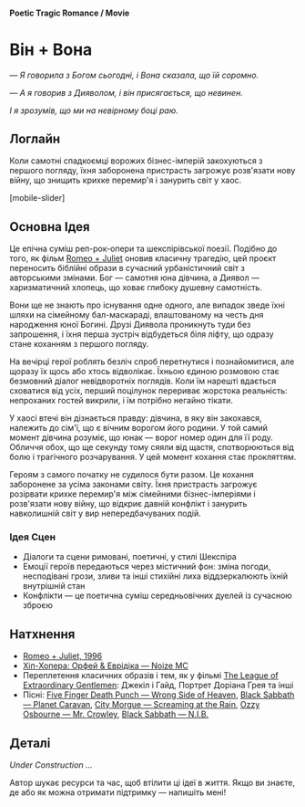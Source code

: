 #### Poetic Tragic Romance / Movie

# Він + Вона

*— Я говорила з Богом сьогодні, і Вона сказала, що їй соромно.*

*— А я говорив з Дияволом, і він присягається, що невинен.* 

*І я зрозумів, що ми на невірному боці раю.*

## Логлайн

Коли самотні спадкоємці ворожих бізнес-імперій закохуються з першого погляду, їхня заборонена пристрасть загрожує розв'язати нову війну, що знищить крихке перемир'я і занурить світ у хаос.

[mobile-slider]

## Основна Ідея

Це епічна суміш реп-рок-опери та шекспірівської поезії. Подібно до того, як фільм [Romeo + Juliet](https://www.imdb.com/title/tt0117509/) оновив класичну трагедію, цей проєкт переносить біблійні образи в сучасний урбаністичний світ з авторськими змінами. Бог — самотня юна дівчина, а Диявол — харизматичний хлопець, що ховає глибоку душевну самотність.

Вони ще не знають про існування одне одного, але випадок зведе їхні шляхи на сімейному бал-маскараді, влаштованому на честь дня народження юної Богині. Друзі Диявола проникнуть туди без запрошення, і їхня перша зустріч відбудеться біля ліфту, що одразу стане коханням з першого погляду.

На вечірці герої роблять безліч спроб перетнутися і познайомитися, але щоразу їх щось або хтось відволікає. Їхньою єдиною розмовою стає безмовний діалог невідворотніх поглядів. Коли їм нарешті вдається сховатися від усіх, перший поцілунок перериває жорстока реальність: непроханих гостей викрили, і їм потрібно негайно тікати.

У хаосі втечі він дізнається правду: дівчина, в яку він закохався, належить до сім'ї, що є вічним ворогом його родини. У той самий момент дівчина розуміє, що юнак — ворог номер один для її роду. Обличчя обох, що ще секунду тому сяяли від щастя, спотворюються від болю і трагічного розчарування. У цей момент кохання стає прокляттям.

Героям з самого початку не судилося бути разом. Це кохання заборонене за усіма законами світу. Їхня пристрасть загрожує розірвати крихке перемир'я між сімейними бізнес-імперіями і розв'язати нову війну, що відкриє давній конфлікт і занурить навколишній світ у вир непередбачуваних подій.

### Ідея Сцен

- Діалоги та сцени римовані, поетичні, у стилі Шекспіра
- Емоції героїв передаються через містичний фон: зміна погоди, несподівані грози, зливи та інші стихійні лиха віддзеркалюють їхній внутрішній стан
- Конфлікти — це поетична суміш середньовічних дуелей із сучасною зброєю

## Натхнення

- [Romeo + Juliet, 1996](https://www.imdb.com/title/tt0117509/)
- [Хіп-Хопера: Орфей & Еврідіка — Noize MC](https://www.youtube.com/watch?v=TbMYvqA8Tj4)
- Переплетення класичних образів і тем, як у фільмі [The League of Extraordinary Gentlemen](https://www.imdb.com/title/tt0311429/): Джекіл і Гайд, Портрет Доріана Грея та інші
- Пісні: [Five Finger Death Punch — Wrong Side of Heaven](https://open.spotify.com/track/11Ojp7JniVvwd0gmgvyKkd?si=_gtX3nIgTeOAt1k6oQf8Jg), [Black Sabbath — Planet Caravan](https://open.spotify.com/track/4VAAXfLf8YPiO1LzyYnMKb?si=H0yObqdcSwCUoofQdVV40g), [City Morgue — Screaming at the Rain](https://open.spotify.com/track/6dIMYXE0iAoXfjQGU1aFdy?si=rYTE-KXxTc2y6L4JSgZ-qw), [Ozzy Osbourne — Mr. Crowley](https://open.spotify.com/track/2ov8L95QD25TLpZAZPYWXL?si=FYXiBytqTp6G4HuEqX9B6A), [Black Sabbath — N.I.B.](https://open.spotify.com/track/3XclwoQxz4p6Dl7VUf90KW?si=6FHvsCUZREOZ4LxJcTXKfA)

## Деталі

*Under Construction …*

Автор шукає ресурси та час, щоб втілити ці ідеї в життя. Якщо ви знаєте, де або як можна отримати підтримку — напишіть мені!